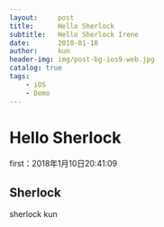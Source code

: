```yaml
---
layout:     post
title:      Hello Sherlock
subtitle:   Hello Sherlock Irene
date:       2018-01-10
author:     kun
header-img: img/post-bg-ios9-web.jpg
catalog: true
tags:
    - iOS
    - Demo
---
```



# Hello Sherlock

first：2018年1月10日20:41:09

## Sherlock
sherlock kun
